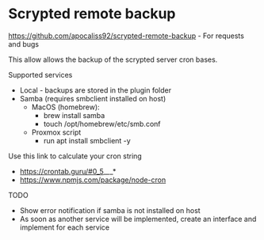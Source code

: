 # Scrypted remote backup

https://github.com/apocaliss92/scrypted-remote-backup - For requests and bugs

This allow allows the backup of the scrypted server cron bases.

Supported services
- Local - backups are stored in the plugin folder
- Samba (requires smbclient installed on host)
    - MacOS (homebrew):
        - brew install samba
        - touch /opt/homebrew/etc/smb.conf
    -  Proxmox script
        - run apt install smbclient -y

Use this link to calculate your cron string 
- https://crontab.guru/#0_5_*_*_* 
- https://www.npmjs.com/package/node-cron 

TODO
- Show error notification if samba is not installed on host
- As soon as another service will be implemented, create an interface and implement for each service